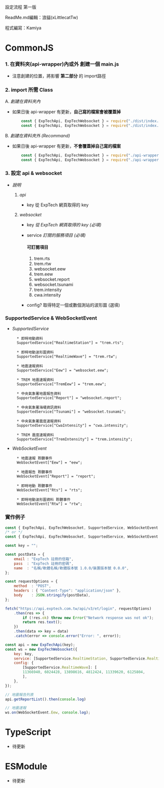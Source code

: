 #

設定流程 第一版

ReadMe.md編輯：浪貓(xLittlecatTw)

程式編寫：Kamiya

#

# CommonJS
### **1. 在資料夾(api-wrapper)內或外 創建一個 main.js**
* 注意創建的位置，將影響 **第二部分** 的 import路徑

### **2. import 所需 Class**

A. *創建在資料夾內*

* 如果日後 api-wrapper 有更新，**自己寫的檔案會被覆蓋掉**

    ```js
        const { ExpTechApi, ExpTechWebsocket } = require("./dist/index.js");
        const { ExpTechApi, ExpTechWebsocket } = require("./dist/index.min.js");
    ```

B. *創建在資料夾外 (Recommand)*

* 如果日後 api-wrapper 有更新，**不會覆蓋掉自己寫的檔案**

    ```js
        const { ExpTechApi, ExpTechWebsocket } = require("./api-wrapper/dist/index.js");
        const { ExpTechApi, ExpTechWebsocket } = require("./api-wrapper/dist/index.min.js");
    ```

### **3. 設定 api & websocket**
        
* *說明*
        
    1. *api* 
            
        * key 從 ExpTech 網頁取得的 key

    2. *websocket*
        *    key     *從 ExpTech 網頁取得的 key (必填)*
        *    service *訂閱的服務項目 (必填)*
             
                #### **可訂閱項目**
                1.    trem.rts
                2.    trem.rtw
                3.    websocket.eew
                4.    trem.eew
                5.    websocket.report
                6.    websocket.tsunami
                7.    trem.intensity
                8.    cwa.intensity
                
        *    config? 取得特定一個或數個測站的波形圖 (選填)

### **SupportedService & WebSocketEvent**

* *SupportedService*

        * 即時地動資料
        SupportedService["RealtimeStation"] = "trem.rts";
        
        * 即時地動波形圖資料
        SupportedService["RealtimeWave"] = "trem.rtw";
        
        * 地震速報資料
        SupportedService["Eew"] = "websocket.eew";
        
        * TREM 地震速報資料
        SupportedService["TremEew"] = "trem.eew";
        
        * 中央氣象署地震報告資料
        SupportedService["Report"] = "websocket.report";
        
        * 中央氣象署海嘯資訊資料
        SupportedService["Tsunami"] = "websocket.tsunami";
        
        * 中央氣象署震度速報資料
        SupportedService["CwaIntensity"] = "cwa.intensity";
        
        * TREM 震度速報資料
        SupportedService["TremIntensity"] = "trem.intensity";

* *WebSocketEvent*
    
        * 地震速報 聆聽事件
        WebSocketEvent["Eew"] = "eew";
        
        * 地震報告 聆聽事件
        WebSocketEvent["Report"] = "report";
        
        * 即時地動 聆聽事件
        WebSocketEvent["Rts"] = "rts";
        
        * 即時地動波形圖資料 聆聽事件
        WebSocketEvent["Rtw"] = "rtw";

### **實作例子**  
```js
const { ExpTechApi, ExpTechWebsocket, SupportedService, WebSocketEvent } = require("./api-wrapper/dist/index.js");
/* or */
const { ExpTechApi, ExpTechWebsocket, SupportedService, WebSocketEvent } = require("./api-wrapper/dist/index.min.js");

const key = "";

const postData = {
    email : "ExpTech 註冊的信箱",
    pass  : "ExpTech 註冊的密碼",
    name  : "名稱/軟體名稱/軟體版本號 1.0.0/裝置版本號 0.0.0",
};

const requestOptions = {
    method  : "POST",
    headers : { "Content-Type": "application/json" },
    body    : JSON.stringify(postData),
};

fetch("https://api.exptech.com.tw/api/v3/et/login", requestOptions)
    .then(res => {
        if (!res.ok) throw new Error("Network response was not ok");
        return res.text();
    })
    .then(data => key = data)
    .catch(error => console.error("Error: ", error));

const api = new ExpTechApi(key);
const ws = new ExpTechWebsocket({
    key: key,
    service: [SupportedService.RealtimeStation, SupportedService.RealtimeWave],
    config: {
        [SupportedService.RealtimeWave]: [
        11366940, 6024428, 13898616, 4812424, 11339620, 6125804,
        ],
    },
});

// 地震報告列表
api.getReportList().then(console.log)

// 地震速報
ws.on(WebSocketEvent.Eew, console.log);
```

# TypeScript
* 待更新

# ESModule
* 待更新